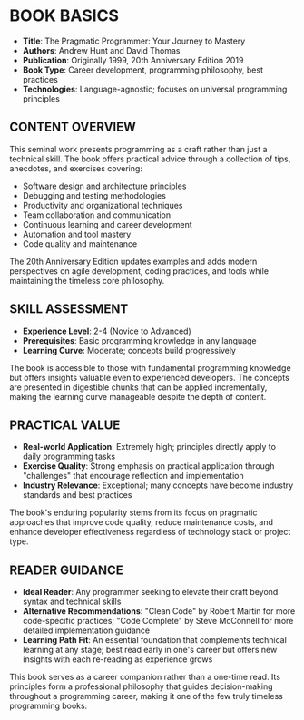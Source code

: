# BOOK BASICS
- **Title**: The Pragmatic Programmer: Your Journey to Mastery
- **Authors**: Andrew Hunt and David Thomas
- **Publication**: Originally 1999, 20th Anniversary Edition 2019
- **Book Type**: Career development, programming philosophy, best practices
- **Technologies**: Language-agnostic; focuses on universal programming principles

## CONTENT OVERVIEW
This seminal work presents programming as a craft rather than just a technical skill. The book offers practical advice through a collection of tips, anecdotes, and exercises covering:

- Software design and architecture principles
- Debugging and testing methodologies
- Productivity and organizational techniques
- Team collaboration and communication
- Continuous learning and career development
- Automation and tool mastery
- Code quality and maintenance

The 20th Anniversary Edition updates examples and adds modern perspectives on agile development, coding practices, and tools while maintaining the timeless core philosophy.

## SKILL ASSESSMENT
- **Experience Level**: 2-4 (Novice to Advanced)
- **Prerequisites**: Basic programming knowledge in any language
- **Learning Curve**: Moderate; concepts build progressively

The book is accessible to those with fundamental programming knowledge but offers insights valuable even to experienced developers. The concepts are presented in digestible chunks that can be applied incrementally, making the learning curve manageable despite the depth of content.

## PRACTICAL VALUE
- **Real-world Application**: Extremely high; principles directly apply to daily programming tasks
- **Exercise Quality**: Strong emphasis on practical application through "challenges" that encourage reflection and implementation
- **Industry Relevance**: Exceptional; many concepts have become industry standards and best practices

The book's enduring popularity stems from its focus on pragmatic approaches that improve code quality, reduce maintenance costs, and enhance developer effectiveness regardless of technology stack or project type.

## READER GUIDANCE
- **Ideal Reader**: Any programmer seeking to elevate their craft beyond syntax and technical skills
- **Alternative Recommendations**: "Clean Code" by Robert Martin for more code-specific practices; "Code Complete" by Steve McConnell for more detailed implementation guidance
- **Learning Path Fit**: An essential foundation that complements technical learning at any stage; best read early in one's career but offers new insights with each re-reading as experience grows

This book serves as a career companion rather than a one-time read. Its principles form a professional philosophy that guides decision-making throughout a programming career, making it one of the few truly timeless programming books.